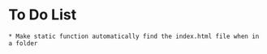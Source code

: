 To Do List
===================

    * Make static function automatically find the index.html file when in a folder